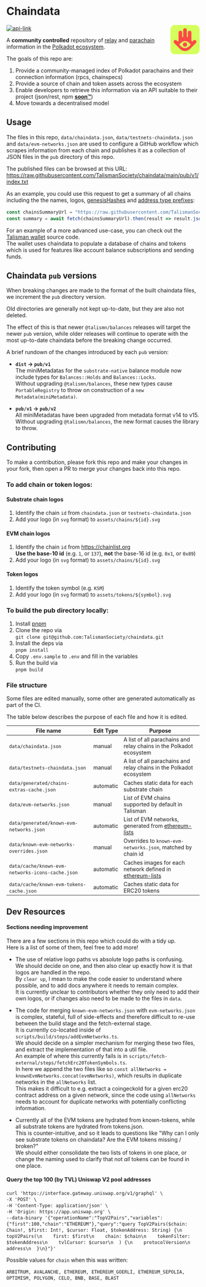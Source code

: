 # Chaindata

<img src="assets/talisman.svg" alt="Talisman" width="15%" align="right" />

[![api-link](https://img.shields.io/website?label=api&logo=github&logoColor=white&style=flat-square&up_message=online&down_message=offline&url=https%3A%2F%2Fraw.githubusercontent.com%2FTalismanSociety%2Fchaindata%2Fmain%2Fpub%2Fv1%2Findex.txt)](https://raw.githubusercontent.com/TalismanSociety/chaindata/main/pub/v1/index.txt)

A **community controlled** repository of [relay](https://wiki.polkadot.network/docs/learn-architecture#relay-chain) and [parachain](https://wiki.polkadot.network/docs/learn-architecture#parachain-and-parathread-slots) information in the [Polkadot ecosystem](https://polkadot.network/).

The goals of this repo are:

1. Provide a community-managed index of Polkadot parachains and their connection information (rpcs, chainspecs)
1. Provide a source of chain and token assets across the ecosystem
1. Enable developers to retrieve this information via an API suitable to their project (json/rest, npm [**soon™**](https://github.com/TalismanSociety/chaindata/issues/35))
1. Move towards a decentralised model

## Usage

The files in this repo, `data/chaindata.json`, `data/testnets-chaindata.json` and `data/evm-networks.json` are used to configure a GitHub workflow which scrapes information from each chain and publishes it as a collection of JSON files in the `pub` directory of this repo.

The published files can be browsed at this URL: https://raw.githubusercontent.com/TalismanSociety/chaindata/main/pub/v1/index.txt

As an example, you could use this request to get a summary of all chains including the the names, logos, [genesisHashes](## 'the hash of the first block on the chain') and [address type prefixes](https://wiki.polkadot.network/docs/learn-account-advanced#address-format):

```ts
const chainsSummaryUrl = "https://raw.githubusercontent.com/TalismanSociety/chaindata/main/pub/v1/chains/summary.json"
const summary = await fetch(chainsSummaryUrl).then(result => result.json())
```

For an example of a more advanced use-case, you can check out the [Talisman wallet](https://github.com/TalismanSociety/talisman) source code.  
The wallet uses chaindata to populate a database of chains and tokens which is used for features like account balance subscriptions and sending funds.

## Chaindata `pub` versions

When breaking changes are made to the format of the built chaindata files, we increment the `pub` directory version.

Old directories are generally not kept up-to-date, but they are also not deleted.

The effect of this is that newer `@talismn/balances` releases will target the newer `pub` version, while older releases will continue to operate with the most up-to-date chaindata before the breaking change occurred.

A brief rundown of the changes introduced by each `pub` version:

- **`dist` -> `pub/v1`**  
  The miniMetadatas for the `substrate-native` balance module now include types for `Balances::Holds` and `Balances::Locks`.  
  Without upgrading `@talismn/balances`, these new types cause `PortableRegistry` to throw on construction of a `new Metadata(miniMetadata)`.

- **`pub/v1` -> `pub/v2`**  
  All miniMetadatas have been upgraded from metadata format v14 to v15.  
  Without upgrading `@talismn/balances`, the new format causes the library to throw.

## Contributing

To make a contribution, please fork this repo and make your changes in your fork, then open a PR to merge your changes back into this repo.

### To add chain or token logos:

#### Substrate chain logos

1. Identify the chain `id` from `chaindata.json` or `testnets-chaindata.json`
1. Add your logo (in `svg` format) to `assets/chains/${id}.svg`

#### EVM chain logos

1. Identify the chain `id` from https://chainlist.org  
   **Use the base-10 id** (e.g. `1`, or `137`), **not** the base-16 id (e.g. `0x1`, or `0x89`)
1. Add your logo (in `svg` format) to `assets/chains/${id}.svg`

#### Token logos

1. Identify the token symbol (e.g. `KSM`)
1. Add your logo (in `svg` format) to `assets/tokens/${symbol}.svg`

### To build the pub directory locally:

1. Install [pnpm](pnpm.io)
1. Clone the repo via  
   `git clone git@github.com:TalismanSociety/chaindata.git`
1. Install the deps via  
   `pnpm install`
1. Copy `.env.sample` to `.env` and fill in the variables
1. Run the build via  
   `pnpm build`

### File structure

Some files are edited manually, some other are generated automatically as part of the CI.

The table below describes the purpose of each file and how it is edited.

| File name                                        | Edit Type | Purpose                                                                                       |
| ------------------------------------------------ | --------- | --------------------------------------------------------------------------------------------- |
| `data/chaindata.json`                            | manual    | A list of all parachains and relay chains in the Polkadot ecosystem                           |
| `data/testnets-chaindata.json`                   | manual    | A list of all parachains and relay chains in the Polkadot ecosystem                           |
| `data/generated/chains-extras-cache.json`        | automatic | Caches static data for each substrate chain                                                   |
| `data/evm-networks.json`                         | manual    | List of EVM chains supported by default in Talisman                                           |
| `data/generated/known-evm-networks.json`         | automatic | List of EVM networks, generated from [ethereum-lists](https://github.com/ethereum-lists)      |
| `data/known-evm-networks-overrides.json`         | manual    | Overrides to `known-evm-networks.json`, matched by chain id                                   |
| `data/cache/known-evm-networks-icons-cache.json` | automatic | Caches images for each network defined in [ethereum-lists](https://github.com/ethereum-lists) |
| `data/cache/known-evm-tokens-cache.json`         | automatic | Caches static data for ERC20 tokens                                                           |

## Dev Resources

#### Sections needing improvement

There are a few sections in this repo which could do with a tidy up.  
Here is a list of some of them, feel free to add more!

- The use of relative logo paths vs absolute logo paths is confusing.  
  We should decide on one, and then also clear up exactly how it is that logos are handled in the repo.  
  By `clear up`, I mean to make the code easier to understand where possible, and to add docs anywhere it needs to remain complex.  
  It is currently unclear to contributors whether they only need to add their own logos, or if changes also need to be made to the files in `data`.

- The code for merging `known-evm-networks.json` with `evm-networks.json` is complex, stateful, full of side-effects and therefore difficult to re-use between the build stage and the fetch-external stage.  
  It is currently co-located inside of `scripts/build/steps/addEvmNetworks.ts`.  
  We should decide on a simpler mechanism for merging these two files, and extract the implementation of that into a util file.  
  An example of where this currently fails is in `scripts/fetch-external/steps/fetchErc20TokenSymbols.ts`.  
  In here we append the two files like so `const allNetworks = knownEvmNetworks.concat(evmNetworks)`, which results in duplicate networks in the `allNetworks` list.  
  This makes it difficult to e.g. extract a coingeckoId for a given erc20 contract address on a given network, since the code using `allNetworks` needs to account for duplicate networks with potentially conflicting information.

- Currently all of the EVM tokens are hydrated from known-tokens, while all substrate tokens are hydrated from tokens.json.  
  This is counter-intuitive, and so it leads to questions like "Why can I only see substrate tokens on chaindata? Are the EVM tokens missing / broken?"  
  We should either consolidate the two lists of tokens in one place, or change the naming used to clarify that not _all_ tokens can be found in one place.

#### Query the top 100 (by TVL) Uniswap V2 pool addresses

```shell
curl 'https://interface.gateway.uniswap.org/v1/graphql' \
-X 'POST' \
-H 'Content-Type: application/json' \
-H 'Origin: https://app.uniswap.org' \
--data-binary '{"operationName":"TopV2Pairs","variables":{"first":100,"chain":"ETHEREUM"},"query":"query TopV2Pairs($chain: Chain!, $first: Int!, $cursor: Float, $tokenAddress: String) {\n  topV2Pairs(\n    first: $first\n    chain: $chain\n    tokenFilter: $tokenAddress\n    tvlCursor: $cursor\n  ) {\n    protocolVersion\n    address\n  }\n}"}'
```

Possible values for `chain` when this was written:

```
ARBITRUM, AVALANCHE, ETHEREUM, ETHEREUM_GOERLI, ETHEREUM_SEPOLIA, OPTIMISM, POLYGON, CELO, BNB, BASE, BLAST
```
